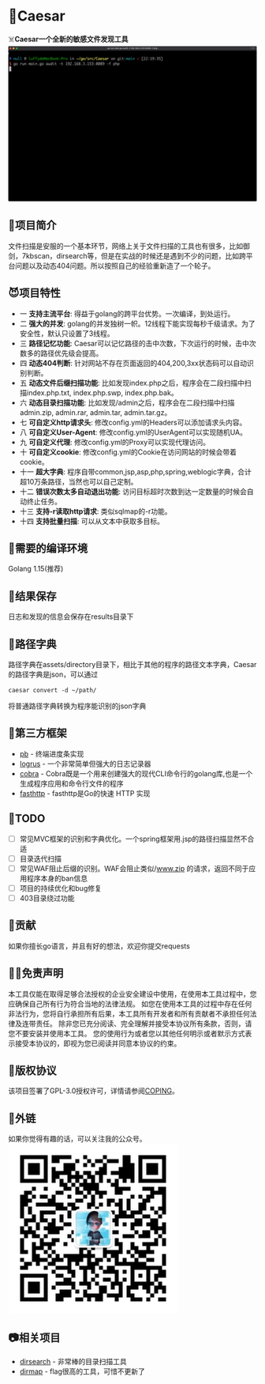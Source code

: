 # 🏁Caesar
☠️**Caesar一个全新的敏感文件发现工具**
![敏感文件扫描](docs/img/img1.gif)
## 👻项目简介
文件扫描是安服的一个基本环节，网络上关于文件扫描的工具也有很多，比如御剑，7kbscan，dirsearch等，但是在实战的时候还是遇到不少的问题，比如跨平台问题以及动态404问题。所以按照自己的经验重新造了一个轮子。
## 😈项目特性
* 一 **支持主流平台**: 得益于golang的跨平台优势。一次编译，到处运行。
* 二 **强大的并发**: golang的并发独树一帜。12线程下能实现每秒千级请求。为了安全性，默认只设置了3线程。
* 三 **路径记忆功能**: Caesar可以记忆路径的击中次数，下次运行的时候，击中次数多的路径优先级会提高。
* 四 **动态404判断**: 针对网站不存在页面返回的404,200,3xx状态码可以自动识别判断。
* 五 **动态文件后缀扫描功能**: 比如发现index.php之后，程序会在二段扫描中扫描index.php.txt, index.php.swp, index.php.bak。
* 六 **动态目录扫描功能**: 比如发现/admin之后，程序会在二段扫描中扫描admin.zip, admin.rar, admin.tar, admin.tar.gz。
* 七 **可自定义http请求头**: 修改config.yml的Headers可以添加请求头内容。
* 八 **可自定义User-Agent**: 修改config.yml的UserAgent可以实现随机UA。
* 九 **可自定义代理**: 修改config.yml的Proxy可以实现代理访问。
* 十 **可自定义cookie**: 修改config.yml的Cookie在访问网站的时候会带着cookie。
* 十一 **超大字典**: 程序自带common,jsp,asp,php,spring,weblogic字典，合计超10万条路径，当然也可以自己定制。
* 十二 **错误次数太多自动退出功能**: 访问目标超时次数到达一定数量的时候会自动终止任务。
* 十三 **支持-r读取http请求**: 类似sqlmap的-r功能。
* 十四 **支持批量扫描**: 可以从文本中获取多目标。
## 🏉需要的编译环境
Golang 1.15(推荐)
## 🥋结果保存
日志和发现的信息会保存在results目录下
## 🥎路径字典
路径字典在assets/directory目录下，相比于其他的程序的路径文本字典，Caesar的路径字典是json，可以通过
```shell script
caesar convert -d ~/path/ 
```
将普通路径字典转换为程序能识别的json字典
## 🏀第三方框架
* [pb](https://github.com/cheggaaa/pb) - 终端进度条实现
* [logrus](https://github.com/sirupsen/logrus) - 一个非常简单但强大的日志记录器
* [cobra](https://github.com/spf13/cobra) - Cobra既是一个用来创建强大的现代CLI命令行的golang库,也是一个生成程序应用和命令行文件的程序
* [fasthttp](https://github.com/valyala/fasthttp) - fasthttp是Go的快速 HTTP 实现
## 🥂TODO
- [ ] 常见MVC框架的识别和字典优化。一个spring框架用.jsp的路径扫描显然不合适
- [ ] 目录迭代扫描
- [ ] 常见WAF阻止后缀的识别。WAF会阻止类似/www.zip 的请求，返回不同于应用程序本身的ban信息
- [ ] 项目的持续优化和bug修复
- [ ] 403目录绕过功能
## 🏈贡献
如果你擅长go语言，并且有好的想法，欢迎你提交requests
## 👮🏻‍免责声明
本工具仅能在取得足够合法授权的企业安全建设中使用，在使用本工具过程中，您应确保自己所有行为符合当地的法律法规。 如您在使用本工具的过程中存在任何非法行为，您将自行承担所有后果，本工具所有开发者和所有贡献者不承担任何法律及连带责任。 除非您已充分阅读、完全理解并接受本协议所有条款，否则，请您不要安装并使用本工具。 您的使用行为或者您以其他任何明示或者默示方式表示接受本协议的，即视为您已阅读并同意本协议的约束。
## 🏓版权协议
该项目签署了GPL-3.0授权许可，详情请参阅[COPING](docs/COPYING)。
## 🤝外链
如果你觉得有趣的话，可以关注我的公众号。
![code](docs/img/code.jpg)
## 📷相关项目
* [dirsearch](https://github.com/maurosoria/dirsearch) - 非常棒的目录扫描工具
* [dirmap](https://github.com/H4ckForJob/dirmap) - flag很高的工具，可惜不更新了